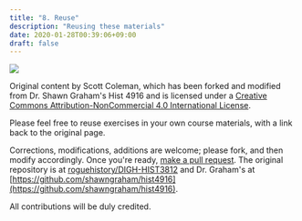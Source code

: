 ```yaml
---
title: "8. Reuse"
description: "Reusing these materials"
date: 2020-01-28T00:39:06+09:00
draft: false
---
```


![](https://licensebuttons.net/l/by-nc/4.0/88x31.png)

Original content by Scott Coleman, which has been forked and modified from Dr. Shawn Graham's Hist 4916 and is licensed under a [Creative Commons Attribution-NonCommercial 4.0 International License](https://creativecommons.org/licenses/by-nc/4.0/).

Please feel free to reuse exercises in your own course materials, with a link back to the original page.

Corrections, modifications, additions are welcome; please fork, and then modify accordingly. Once you're ready, [make a pull request](https://help.github.com/en/github/collaborating-with-issues-and-pull-requests/creating-a-pull-request). The original repository is at [roguehistory/DIGH-HIST3812](https://github.com/roguehistory/DIGH-HIST3812) and Dr. Graham's at [https://github.com/shawngraham/hist4916](https://github.com/shawngraham/hist4916).

All contributions will be duly credited.
